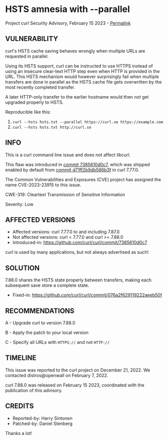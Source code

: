 HSTS amnesia with --parallel
============================

Project curl Security Advisory, February 15 2023 -
[Permalink](https://curl.se/docs/CVE-2023-23915.html)

VULNERABILITY
-------------

curl's HSTS cache saving behaves wrongly when multiple URLs are requested in
parallel.

Using its HSTS support, curl can be instructed to use HTTPS instead of using
an insecure clear-text HTTP step even when HTTP is provided in the URL. This
HSTS mechanism would however surprisingly fail when multiple transfers are done
in parallel as the HSTS cache file gets overwritten by the most recently
completed transfer.

A later HTTP-only transfer to the earlier hostname would then *not* get
upgraded properly to HSTS.

Reproducible like this:

1. `curl --hsts hsts.txt --parallel https://curl.se https://example.com`
2. `curl --hsts hsts.txt http://curl.se`

INFO
----

This is a curl command line issue and does not affect libcurl.

This flaw was introduced in [commit
7385610d0c7](https://github.com/curl/curl/commit/7385610d0c7), which was
shipped enabled by default from [commit
d71ff2b9db566b3f](https://github.com/curl/curl/commit/d71ff2b9db566b3f) in
curl 7.77.0.

The Common Vulnerabilities and Exposures (CVE) project has assigned the name
CVE-2023-23915 to this issue.

CWE-319: Cleartext Transmission of Sensitive Information

Severity: Low

AFFECTED VERSIONS
-----------------

- Affected versions: curl 7.77.0 to and including 7.87.0
- Not affected versions: curl < 7.77.0 and curl >= 7.88.0
- Introduced-in: https://github.com/curl/curl/commit/7385610d0c7

curl is used by many applications, but not always advertised as such!

SOLUTION
------------

7.88.0 shares the HSTS state properly between transfers, making each
subsequent save store a complete state.

- Fixed-in: https://github.com/curl/curl/commit/076a2f629119222aeeb50f

RECOMMENDATIONS
--------------

 A - Upgrade curl to version 7.88.0

 B - Apply the patch to your local version
 
 C - Specify all URLs with `HTTPS://` and not `HTTP://`
 
TIMELINE
--------

This issue was reported to the curl project on December 21, 2022. We contacted
distros@openwall on February 7, 2022.

curl 7.88.0 was released on February 15 2023, coordinated with the publication
of this advisory.

CREDITS
-------

- Reported-by: Harry Sintonen
- Patched-by: Daniel Stenberg

Thanks a lot!
